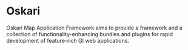 Oskari
======

Oskari Map Application Framework aims to provide a framework and a
collection of functionality-enhancing bundles and plugins for rapid
development of feature-rich GI web applications.
